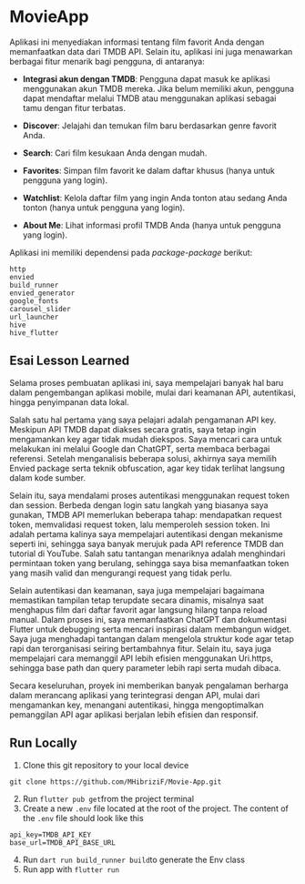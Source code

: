 # MovieApp

Aplikasi ini menyediakan informasi tentang film favorit Anda dengan memanfaatkan data dari TMDB API. Selain itu, aplikasi ini juga menawarkan berbagai fitur menarik bagi pengguna, di antaranya:

- **Integrasi akun dengan TMDB**: Pengguna dapat masuk ke aplikasi menggunakan akun TMDB mereka. Jika belum memiliki akun, pengguna dapat mendaftar melalui TMDB atau menggunakan aplikasi sebagai tamu dengan fitur terbatas.

- **Discover**: Jelajahi dan temukan film baru berdasarkan genre favorit Anda.

- **Search**: Cari film kesukaan Anda dengan mudah.

- **Favorites**: Simpan film favorit ke dalam daftar khusus (hanya untuk pengguna yang login).

- **Watchlist**: Kelola daftar film yang ingin Anda tonton atau sedang Anda tonton (hanya untuk pengguna yang login).

- **About Me**: Lihat informasi profil TMDB Anda (hanya untuk pengguna yang login).

Aplikasi ini memiliki dependensi pada _package-package_ berikut:

```
http
envied
build_runner
envied_generator
google_fonts
carousel_slider
url_launcher
hive
hive_flutter
```

## Esai Lesson Learned

Selama proses pembuatan aplikasi ini, saya mempelajari banyak hal baru dalam pengembangan aplikasi mobile, mulai dari keamanan API, autentikasi, hingga penyimpanan data lokal.

Salah satu hal pertama yang saya pelajari adalah pengamanan API key. Meskipun API TMDB dapat diakses secara gratis, saya tetap ingin mengamankan key agar tidak mudah diekspos. Saya mencari cara untuk melakukan ini melalui Google dan ChatGPT, serta membaca berbagai referensi. Setelah menganalisis beberapa solusi, akhirnya saya memilih Envied package serta teknik obfuscation, agar key tidak terlihat langsung dalam kode sumber.

Selain itu, saya mendalami proses autentikasi menggunakan request token dan session. Berbeda dengan login satu langkah yang biasanya saya gunakan, TMDB API memerlukan beberapa tahap: mendapatkan request token, memvalidasi request token, lalu memperoleh session token. Ini adalah pertama kalinya saya mempelajari autentikasi dengan mekanisme seperti ini, sehingga saya banyak merujuk pada API reference TMDB dan tutorial di YouTube. Salah satu tantangan menariknya adalah menghindari permintaan token yang berulang, sehingga saya bisa memanfaatkan token yang masih valid dan mengurangi request yang tidak perlu.

Selain autentikasi dan keamanan, saya juga mempelajari bagaimana memastikan tampilan tetap terupdate secara dinamis, misalnya saat menghapus film dari daftar favorit agar langsung hilang tanpa reload manual. Dalam proses ini, saya memanfaatkan ChatGPT dan dokumentasi Flutter untuk debugging serta mencari inspirasi dalam membangun widget. Saya juga menghadapi tantangan dalam mengelola struktur kode agar tetap rapi dan terorganisasi seiring bertambahnya fitur. Selain itu, saya juga mempelajari cara memanggil API lebih efisien menggunakan Uri.https, sehingga base path dan query parameter lebih rapi serta mudah dibaca.

Secara keseluruhan, proyek ini memberikan banyak pengalaman berharga dalam merancang aplikasi yang terintegrasi dengan API, mulai dari mengamankan key, menangani autentikasi, hingga mengoptimalkan pemanggilan API agar aplikasi berjalan lebih efisien dan responsif.

## Run Locally

1. Clone this git repository to your local device

```
git clone https://github.com/MHibriziF/Movie-App.git
```

2. Run `flutter pub get`from the project terminal
3. Create a new `.env` file located at the root of the project. The content of the `.env` file should look like this

```
api_key=TMDB_API_KEY
base_url=TMDB_API_BASE_URL
```

4. Run `dart run build_runner build`to generate the Env class
5. Run app with `flutter run`
